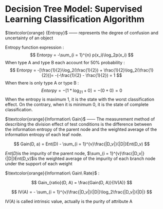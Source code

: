 # Decision Tree Model: Supervised Learning Classification Algorithm

$\textcolor{orange} {Entropy}$ —— represents the degree of confusion and uncertainty of an object

Entropy function expression :
$$
Entorpy = -\sum_{i = 1}^{n} p(x_i)\log_2p(x_i)
$$
When type A and type B each account for 50% probability : 
$$
Entorpy = -[\frac{1}{2}\log_2(\frac{1}{2}) + \frac{1}{2}\log_2(\frac{1}{2})]= -(-\frac{1}{2} - \frac{1}{2}) = 1
$$
When there is only type A or type B :
$$
Entorpy = -[1 * \log_21 + 0] = -(0 + 0) = 0
$$
When the entropy is maximum 1, it is the state with the worst classification effect. On the contrary, when it is minimum 0, it is the state of complete classification.

$\textcolor{orange}{Information\ Gain}$ —— The measurement method of describing the division effect of test conditions is the difference between the information entropy of the parent node and the weighted average of the information entropy of each leaf node.

$$
Gain(D, a) = Ent(D) - \sum_{i = 1}^{v}\frac{|D_v|}{|D|}Ent(D_v)
$$

$Ent(D)$is the impurity of the parent node, $\sum_{i = 1}^{v}\frac{|D_v|}{|D|}Ent(D_v)$is the weighted average of the impurity of each branch node under the support of each weight

$\textcolor{orange}{Information\ Gain\ Rate}$ :

$$
Gain_{ratio}(D, A) = \frac{Gain(D, A)}{IV(A)}
$$

$$
IV(A) = - \sum_{i = 1}^{v}\frac{|D_v|}{|D|}\log_2\frac{|D_v|}{|D|}
$$

IV(A) is called intrinsic value, actually is the purity of attribute A